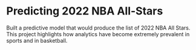 # Predicting 2022 NBA All-Stars
Built a predictive model that would produce the list of 2022 NBA All Stars. This project highlights how analytics have become extremely prevalent in sports and in basketball.
